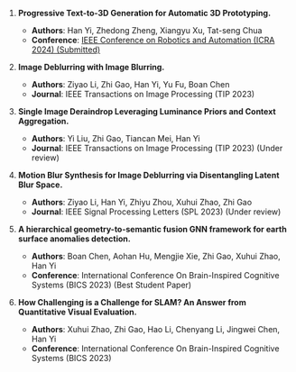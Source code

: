 1. **Progressive Text-to-3D Generation for Automatic 3D Prototyping.**  
   - **Authors**: Han Yi, Zhedong Zheng, Xiangyu Xu, Tat-seng Chua  
   - **Conference**: [IEEE Conference on Robotics and Automation (ICRA 2024) (Submitted)](https://arxiv.org/abs/2309.14600)

2. **Image Deblurring with Image Blurring.**  
   - **Authors**: Ziyao Li, Zhi Gao, Han Yi, Yu Fu, Boan Chen  
   - **Journal**: IEEE Transactions on Image Processing (TIP 2023)

3. **Single Image Deraindrop Leveraging Luminance Priors and Context Aggregation.**  
   - **Authors**: Yi Liu, Zhi Gao, Tiancan Mei, Han Yi  
   - **Journal**: IEEE Transactions on Image Processing (TIP 2023) (Under review)

4. **Motion Blur Synthesis for Image Deblurring via Disentangling Latent Blur Space.**  
   - **Authors**: Ziyao Li, Han Yi, Zhiyu Zhou, Xuhui Zhao, Zhi Gao  
   - **Journal**: IEEE Signal Processing Letters (SPL 2023) (Under review)

5. **A hierarchical geometry-to-semantic fusion GNN framework for earth surface anomalies detection.**  
   - **Authors**: Boan Chen, Aohan Hu, Mengjie Xie, Zhi Gao, Xuhui Zhao, Han Yi  
   - **Conference**: International Conference On Brain-Inspired Cognitive Systems (BICS 2023) (Best Student Paper)

6. **How Challenging is a Challenge for SLAM? An Answer from Quantitative Visual Evaluation.**  
   - **Authors**: Xuhui Zhao, Zhi Gao, Hao Li, Chenyang Li, Jingwei Chen, Han Yi  
   - **Conference**: International Conference On Brain-Inspired Cognitive Systems (BICS 2023)
